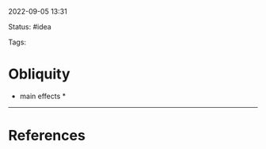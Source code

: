 
 2022-09-05  13:31

Status: #idea

Tags:

# Obliquity
* main effects
	* 







---
# References




